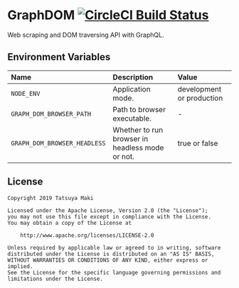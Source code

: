 # GraphDOM [![CircleCI Build Status](https://circleci.com/gh/t28hub/graph-dom/tree/master.svg?style=shield&circle-token=af937781f52f3988d85743c0c65dac4602660765)](https://circleci.com/gh/t28hub/graph-dom/tree/master)
Web scraping and DOM traversing API with GraphQL.

## Environment Variables
| Name | Description | Value |
|:---|:---|:---|
| `NODE_ENV` | Application mode. | development or production |
| `GRAPH_DOM_BROWSER_PATH` | Path to browser executable. | \- |
| `GRAPH_DOM_BROWSER_HEADLESS` | Whether to run browser in headless mode or not. | true or false |


## License
```
Copyright 2019 Tatsuya Maki

Licensed under the Apache License, Version 2.0 (the "License");
you may not use this file except in compliance with the License.
You may obtain a copy of the License at

    http://www.apache.org/licenses/LICENSE-2.0

Unless required by applicable law or agreed to in writing, software
distributed under the License is distributed on an "AS IS" BASIS,
WITHOUT WARRANTIES OR CONDITIONS OF ANY KIND, either express or implied.
See the License for the specific language governing permissions and
limitations under the License.
```
